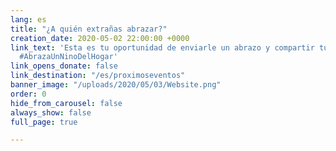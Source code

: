 ```yaml
---
lang: es
title: "¿A quién extrañas abrazar?"
creation_date: 2020-05-02 22:00:00 +0000
link_text: 'Esta es tu oportunidad de enviarle un abrazo y compartir tu amor. #MaratonDeAbrazos
  #AbrazaUnNinoDelHogar'
link_opens_donate: false
link_destination: "/es/proximoseventos"
banner_image: "/uploads/2020/05/03/Website.png"
order: 0
hide_from_carousel: false
always_show: false
full_page: true

---
```

